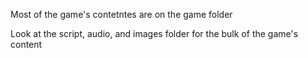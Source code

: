 Most of the game's contetntes are on the game folder

Look at the script, audio, and images folder for the bulk of the game's content

